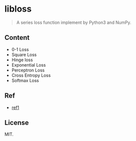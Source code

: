# libloss

> A series loss function implement by Python3 and NumPy.

## Content

- 0-1 Loss
- Square Loss 
- Hinge loss
- Exponential Loss
- Perceptron Loss
- Cross Entropy Loss
- Softmax Loss

## Ref

- [ref1](www.csuldw.com/2016/03/26/2016-03-26-loss-function/)

## License

MIT.
